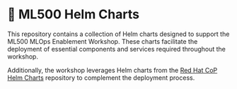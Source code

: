# 🎈 ML500 Helm Charts

This repository contains a collection of Helm charts designed to support the ML500 MLOps Enablement Workshop. These charts facilitate the deployment of essential components and services required throughout the workshop.

Additionally, the workshop leverages Helm charts from the [Red Hat CoP Helm Charts](https://github.com/redhat-cop/helm-charts/) repository to complement the deployment process.